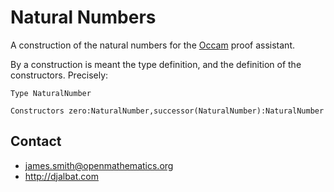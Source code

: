 # Natural Numbers

A construction of the natural numbers for the [Occam](http://djalbat.com/occam) proof assistant.

By a construction is meant the type definition, and the definition of the constructors. Precisely:
```
Type NaturalNumber

Constructors zero:NaturalNumber,successor(NaturalNumber):NaturalNumber
```

## Contact

* james.smith@openmathematics.org
* http://djalbat.com
